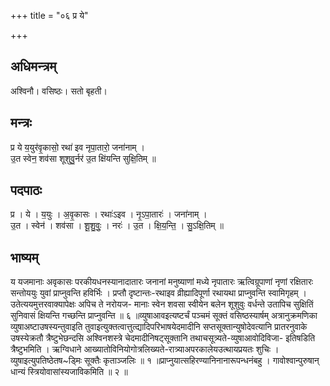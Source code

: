 +++
title = "०६ प्र ये"

+++
## अधिमन्त्रम्
अश्विनौ। वसिष्ठः। सतो बृहती।

## मन्त्रः
प्र ये य॒युर॑वृ॒कासो॒ रथा॑ इव नृपा॒तारो॒ जना॑नाम् ।  
उ॒त स्वेन॒ शव॑सा शूशुवु॒र्नर॑ उ॒त क्षि॑यन्ति सुक्षि॒तिम् ॥

## पदपाठः
प्र । ये । य॒युः । अ॒वृ॒कासः । रथाः॑ऽइव । नृ॒ऽपा॒तारः॑ । जना॑नाम् ।  
उ॒त । स्वेन॑ । शव॑सा । शू॒शु॒वुः॒ । नरः॑ । उ॒त । क्षि॒य॒न्ति॒ । सु॒ऽक्षि॒तिम् ॥

## भाष्यम्
य यजमानाः अवृकासः परकीयधनस्यानादातारः जनानां मनुष्याणां मध्ये नृपातारः ऋत्विग्रूपाणां नृणां रक्षितारः सन्तोययुः युवां प्राप्नुवन्ति हविर्भिः । प्रप्तौ दृष्टान्तः-रथाइव व्रीह्यादिपूर्णा रथायथा प्राप्नुवन्ति स्वामिगृहम् । उतेत्ययमुत्तरवाक्यापेक्षः अपिच ते नरोयज- मानाः स्वेन शवसा स्वीयेन बलेन शूशुवुः वर्धन्ते उतापिच सुक्षितिं सुनिवासं क्षियन्ति गच्छन्ति प्राप्नुवन्ति ॥ ६ ॥व्युषाआवइत्यष्टर्चं पञ्चमं सूक्तं वसिष्ठस्यार्षम् अत्रानुक्रमणिका व्युषाअष्टाउषस्यन्तुवाइति तुवाइत्युक्तत्वात्तुत्द्यादिपरिभाषयेदमादीनि सप्तसूक्तान्युषोदेवत्यानि प्रातरनुवाके उषस्येक्रतौ त्रैष्टुभेछन्दसि अश्विनशस्त्रे चेदमादीनिषट्सूक्तानि तथाचसूत्र्यते-व्युषाआवोदिविजा- इतिषडिति त्रैष्टुभमिति । ऋग्विधाने आख्यातोविनियोगोत्रलिख्यते-रात्र्याअपरकालेयउत्थायप्रयतः शुचिः । व्युषाइत्युपतिष्ठेतष~ड्मिः सूक्तैः कृताञ्जलिः ॥ १ ॥प्राप्नुयात्सहिरण्यानिनानारूपन्धनंबहु । गावोश्वान्पुरुषान् धान्यं स्त्रियोवासांस्यजाविकमिति ॥ २ ॥